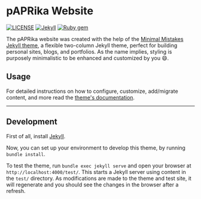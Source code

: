 # pAPRika Website

[![LICENSE](https://img.shields.io/badge/license-MIT-lightgrey.svg)](https://raw.githubusercontent.com/mmistakes/minimal-mistakes/master/LICENSE)
[![Jekyll](https://img.shields.io/badge/jekyll-%3E%3D%203.7-blue.svg)](https://jekyllrb.com/)
[![Ruby gem](https://img.shields.io/gem/v/minimal-mistakes-jekyll.svg)](https://rubygems.org/gems/minimal-mistakes-jekyll)

The pAPRika website was created with the help of the [Minimal Mistakes Jekyll theme](https://mmistakes.github.io/minimal-mistakes/), a flexible two-column Jekyll theme, perfect for building personal sites, blogs, and portfolios. As the name implies, styling is purposely minimalistic to be enhanced and customized by you :smile:.

## Usage

For detailed instructions on how to configure, customize, add/migrate content, and more read the [theme's documentation](https://mmistakes.github.io/minimal-mistakes/docs/quick-start-guide/).

---

## Development

First of all, install [Jekyll](https://jekyllrb.com/docs/).

Now, you can set up your environment to develop this theme, by running `bundle install`.

To test the theme, run `bundle exec jekyll serve` and open your browser at `http://localhost:4000/test/`. This starts a Jekyll server using content in the `test/` directory. As modifications are made to the theme and test site, it will regenerate and you should see the changes in the browser after a refresh.
